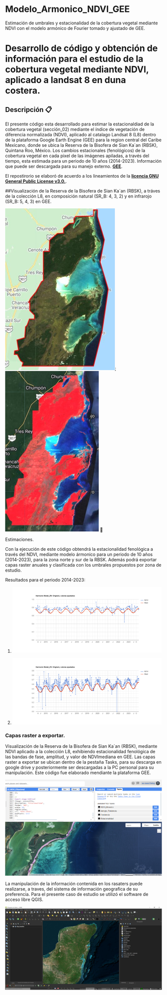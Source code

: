 # Modelo_Armonico_NDVI_GEE
Estimación de umbrales y estacionalidad de la cobertura vegetal mediante NDVI con el modelo armónico de Fourier tomado y ajustado de GEE.
# Desarrollo de código y obtención de información para el estudio de la cobertura vegetal mediante NDVI, aplicado a landsat 8 en duna costera.

## Descripción 📋
El presente código esta desarrollado para estimar la estacionaldiad de la cobertura vegetal (sección_02) mediante el índice de vegetación de diferencia normalizada (NDVI), aplicado al catalago Landsat 8 (L8) dentro de la plataforma Google Earth Engine (GEE) para la region central del Caribe Mexicano, donde se ubica la Reserva de la Bisofera de Sian Ka´an (RBSK), Quintana Roo, México. Los cambios estacionales (fenológicos) de la cobertura vegetal en cada pixel de las imágenes apiladas, a través del tiempo, esta estimada para un periodo de 10 años (2014-2023). Información que puede ser descargada para su manejo externo. [**GEE**](https://developers.google.com/earth-engine/guides/getstarted?hl=en).

El repostirorio se elaboró de acuerdo a los lineamientos de la [**licencia GNU General Public License v3.0.**](https://choosealicense.com/licenses/gpl-3.0/).

##Visualización de la Reserva de la Bisofera de Sian Ka´an (RBSK), a tráves de la colección L8, en composición natural (SR_B: 4, 3, 2) y en infrarojo (SR_B: 5, 4, 3) en GEE.

![alt text](https://github.com/demostenesmx/NDVI-SAVI_DCA/blob/main/C02_B_3_2_1_RBSK.JPG);  ![alt text](https://github.com/demostenesmx/NDVI-SAVI_DCA/blob/main/Veg%20(B_4-3-2).jpeg) 📖

Estimaciones.

Con la ejecución de este código obtendrá la estacionalidad fenológica a través del NDVI, mediante modelo ármonico para un periodo de 10 años (2014-2023), para la zona norte y sur de la RBSK. Además podrá exportar capas raster anuales y clasificada con los umbrales propuestos por zona de estudio.

Resultados para el periodo 2014-2023:

1.  ![alt text](ZN.png)

2. ![alt text](ZS.png)

### Capas raster a exportar. 
Visualización de la Reserva de la Bisofera de Sian Ka´an (RBSK), mediante NDVI aplicado a la colección L8, exhibiendo estacionalidad fenológica de las bandas de fase, amplitud, y valor de NDVImediana en GEE. Las capas raster a exportar se ubican dentro de la pestaña Tasks, para su descarga en google drive y posteriormente ser descargadas a la PC personal para su manipulación. Este código fue elaborado mendiante la plataforma GEE. 

![alt text](AE_GEE.PNG)

La manipulación de la información contenida en los rasaters puede realizarse, a traves, del sistema de información geografica de su preferencia. Para el presente caso de estudio se utilizó el software de acceso libre QGIS.

![alt text](https://github.com/demostenesmx/NDVI-SAVI_DCA/blob/main/QGis.JPG)
